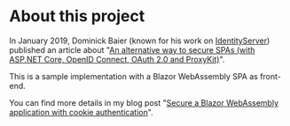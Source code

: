 # About this project

In January 2019, Dominick Baier (known for his work on [IdentityServer](https://github.com/IdentityServer)) published an article about "[An alternative way to secure SPAs (with ASP.NET Core, OpenID Connect, OAuth 2.0 and ProxyKit)](https://leastprivilege.com/2019/01/18/an-alternative-way-to-secure-spas-with-asp-net-core-openid-connect-oauth-2-0-and-proxykit/)".

This is a sample implementation with a Blazor WebAssembly SPA as front-end.

You can find more details in my blog post "[Secure a Blazor WebAssembly application with cookie authentication](https://guidnew.com/en/blog/secure-a-blazor-webassembly-application-with-cookie-authentication/)".